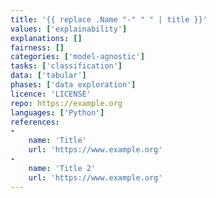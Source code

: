 ```yaml
---
title: '{{ replace .Name "-" " " | title }}'
values: ['explainability']
explanations: []
fairness: []
categories: ['model-agnostic']
tasks: ['classification']
data: ['tabular']
phases: ['data exploration']
licence: 'LICENSE'
repo: https://example.org
languages: ['Python']
references: 
- 
    name: 'Title'
    url: 'https://www.example.org'
- 
    name: 'Title 2'
    url: 'https://www.example.org'
---
```




